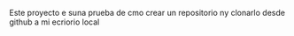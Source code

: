 Este proyecto e suna prueba de cmo crear un repositorio ny clonarlo desde github a mi ecriorio local
